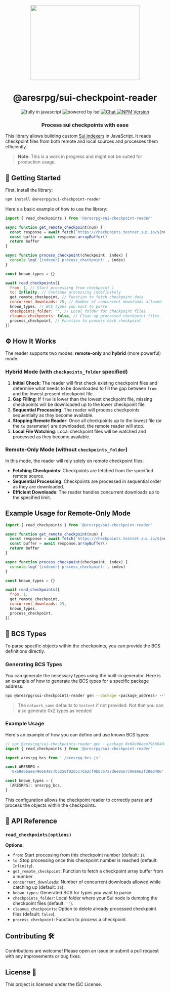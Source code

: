 <p align=center>
  <img src="https://user-images.githubusercontent.com/11330271/208825167-77d7bc78-17d0-4f33-ad35-d108b6fac730.gif" height="237px" width="344"/>
</p>
<h1 align=center>@aresrpg/sui-checkpoint-reader</h1>
<p align=center>
  <img src="https://img.shields.io/badge/Made%20with-Javascript-%23f7df1e?style=for-the-badge" alt="fully in javascript"/>
  <img src="https://img.shields.io/badge/Powered%20By-Dark%20Magic-blueviolet?style=for-the-badge" alt="powered by lsd"/>
  <a href="https://discord.gg/aresrpg">
    <img src="https://img.shields.io/discord/265104803531587584.svg?logo=discord&style=for-the-badge" alt="Chat"/>
  </a>
  <a href="https://www.npmjs.com/package/@aresrpg/sui-checkpoint-reader">
    <img alt="NPM Version" src="https://img.shields.io/npm/v/%40aresrpg%2Fsui-checkpoint-reader?style=for-the-badge">
  </a>
</p>
<h3 align=center>Process sui checkpoints with ease</h3>

This library allows building custom [Sui indexers](https://docs.sui.io/guides/developer/advanced/custom-indexer?ref=blog.sui.io) in JavaScript. It reads checkpoint files from both remote and local sources and processes them efficiently.

> **Note:** This is a work in progress and might not be suited for production usage.

## 🚀 Getting Started

First, install the library:

```sh
npm install @aresrpg/sui-checkpoint-reader
```

Here's a basic example of how to use the library:

```js
import { read_checkpoints } from '@aresrpg/sui-checkpoint-reader'

async function get_remote_checkpoint(num) {
  const response = await fetch(`https://checkpoints.testnet.sui.io/${num}.chk`)
  const buffer = await response.arrayBuffer()
  return buffer
}

async function process_checkpoint(checkpoint, index) {
  console.log('[indexer] process_checkpoint:', index)
}

const known_types = {}

await read_checkpoints({
  from: 1, // Start processing from checkpoint 1
  to: Infinity, // Continue processing indefinitely
  get_remote_checkpoint, // Function to fetch checkpoint data
  concurrent_downloads: 25, // Number of concurrent downloads allowed
  known_types, // BCS types you want to parse
  checkpoints_folder: '', // Local folder for checkpoint files
  cleanup_checkpoints: false, // Clean up processed checkpoint files
  process_checkpoint, // Function to process each checkpoint
})
```

## ⚙️ How It Works

The reader supports two modes: **remote-only** and **hybrid** (more powerful) mode.

### Hybrid Mode (with `checkpoints_folder` specified)

1. **Initial Check**: The reader will first check existing checkpoint files and determine what needs to be downloaded to fill the gap between `from` and the lowest present checkpoint file.
2. **Gap Filling**: If `from` is lower than the lowest checkpoint file, missing checkpoints will be downloaded up to the lower checkpoint file.
3. **Sequential Processing**: The reader will process checkpoints sequentially as they become available.
4. **Stopping Remote Reader**: Once all checkpoints up to the lowest file (or the `to` parameter) are downloaded, the remote reader will stop.
5. **Local File Watching**: Local checkpoint files will be watched and processed as they become available.

### Remote-Only Mode (without `checkpoints_folder`)

In this mode, the reader will rely solely on remote checkpoint files:

- **Fetching Checkpoints**: Checkpoints are fetched from the specified remote source.
- **Sequential Processing**: Checkpoints are processed in sequential order as they are downloaded.
- **Efficient Downloads**: The reader handles concurrent downloads up to the specified limit.

## Example Usage for Remote-Only Mode

```js
import { read_checkpoints } from '@aresrpg/sui-checkpoint-reader'

async function get_remote_checkpoint(num) {
  const response = await fetch(`https://checkpoints.testnet.sui.io/${num}.chk`)
  const buffer = await response.arrayBuffer()
  return buffer
}

async function process_checkpoint(checkpoint, index) {
  console.log('[indexer] process_checkpoint:', index)
}

const known_types = {}

await read_checkpoints({
  from: 1,
  get_remote_checkpoint,
  concurrent_downloads: 25,
  known_types,
  process_checkpoint,
})
```

## 🧩 BCS Types

To parse specific objects within the checkpoints, you can provide the BCS definitions directly.

### Generating BCS Types

You can generate the necessary types using the built-in generator. Here is an example of how to generate the BCS types for a specific package address:

```bash
npx @aresrpg/sui-checkpoints-reader gen --package <package_address> --file <output_file> --network <network_name>
```

> The `network_name` defaults to `testnet` if not provided. Not that you can also generate 0x2 types as needed

### Example Usage

Here's an example of how you can define and use known BCS types:

```js
// npx @aresrpg/sui-checkpoints-reader gen --package 0x68e06aee7966648c7b3258f02d5c7da2cf9b035727d6e9167c90e662f20e0406 --file aresrpg-bcs.js --network testnet
import { read_checkpoints } from '@aresrpg/sui-checkpoint-reader'

import aresrpg_bcs from './aresrpg-bcs.js'

const ARESRPG =
  '0x68e06aee7966648c7b3258f02d5c7da2cf9b035727d6e9167c90e662f20e0406'

const known_types = {
  [ARESRPG]: aresrpg_bcs,
}
```

This configuration allows the checkpoint reader to correctly parse and process the objects within the checkpoints.

## 📖 API Reference

### `read_checkpoints(options)`

**Options:**

- `from`: Start processing from this checkpoint number (default: `1`).
- `to`: Stop processing once this checkpoint number is reached (default: `Infinity`).
- `get_remote_checkpoint`: Function to fetch a checkpoint array buffer from a number.
- `concurrent_downloads`: Number of concurrent downloads allowed while catching up (default: `25`).
- `known_types`: Generated BCS for types you want to parse.
- `checkpoints_folder`: Local folder where your Sui node is dumping the checkpoint files (default: `''`).
- `cleanup_checkpoints`: Option to delete already processed checkpoint files (default: `false`).
- `process_checkpoint`: Function to process a checkpoint.

## Contributing 🛠️

Contributions are welcome! Please open an issue or submit a pull request with any improvements or bug fixes.

## License 📄

This project is licensed under the ISC License.
